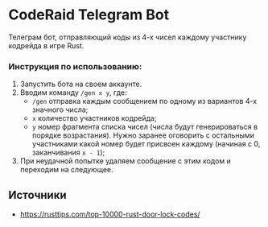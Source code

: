 # CodeRaid Telegram Bot
Телеграм бот, отправляющий коды из 4-х чисел каждому участнику кодрейда в игре Rust.

### Инструкция по использованию:
1. Запустить бота на своем аккаунте.
2. Вводим команду `/gen x y`, где:
   * `/gen` отправка каждым сообщением по одному из вариантов 4-х значного числа;
   * `x` количество участников кодрейда;
   * `y` номер фрагмента списка чисел (числа будут генерироваться в порядке возрастания). Нужно заранее оговорить с остальными участниками какой номер будет присвоен каждому (начиная с 0, заканчивания `x - 1`);
3. При неудачной попытке удаляем сообщение с этим кодом и переходим на следующее.

## Источники
* https://rusttips.com/top-10000-rust-door-lock-codes/
